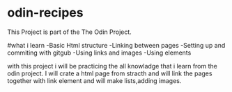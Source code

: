 # odin-recipes

This Project is part of the The Odin Project.

#what i learn
-Basic Html structure
-Linking between pages
-Setting up and commiting with gitgub
-Using links and images
-Using elements

with this project i will be practicing the all knowladge that i learn from the odin project. I will crate a html page from stracth and will link the
pages together with link element and will make lists,adding images.
